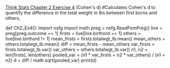 [Think Stats Chapter 2 Exercise 4](http://greenteapress.com/thinkstats2/html/thinkstats2003.html#toc24) (Cohen's d)
#Calculates Cohen's d to quantify the difference in the total weight in lbs between first borns and others,

def Ch2_Ex4():
    import nsfg
    import math
    preg = nsfg.ReadFemPreg()
    live = preg[preg.outcome == 1]
    firsts = live[live.birthord == 1]
    others = live[live.birthord != 1]
    mean_firsts = firsts.totalwgt_lb.mean()
    mean_others = others.totalwgt_lb.mean()
    diff = mean_firsts - mean_others
    var_firsts = firsts.totalwgt_lb.var()
    var_others = others.totalwgt_lb.var()
    n1, n2 = len(firsts), len(others)
    pooled_var = (n1 * var_firsts + n2 * var_others) / (n1 + n2)
    d = diff / math.sqrt(pooled_var)
    print(d)
